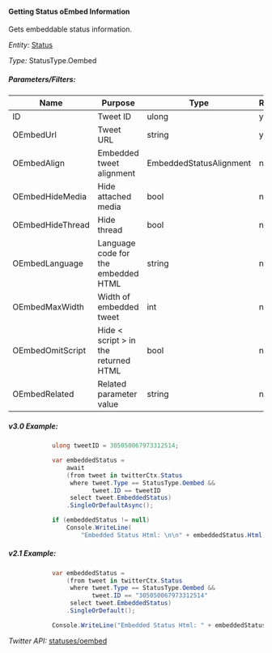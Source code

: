 #### Getting Status oEmbed Information

Gets embeddable status information.

*Entity:* [Status](../LINQ-to-Twitter-Entities/Status-Entity.md)

*Type:* StatusType.Oembed

##### Parameters/Filters:

| Name | Purpose | Type | Required |
|------|---------|------|----------|
| ID | Tweet ID | ulong | yes |
| OEmbedUrl | Tweet URL | string | yes |
| OEmbedAlign | Embedded tweet alignment | EmbeddedStatusAlignment | no |
| OEmbedHideMedia | Hide attached media | bool | no |
| OEmbedHideThread | Hide thread | bool | no |
| OEmbedLanguage | Language code for the embedded HTML | string | no |
| OEmbedMaxWidth | Width of embedded tweet | int | no |
| OEmbedOmitScript | Hide < script > in the returned HTML | bool | no |
| OEmbedRelated | Related parameter value | string | no |

##### v3.0 Example:

```c#
            ulong tweetID = 305050067973312514;

            var embeddedStatus =
                await
                (from tweet in twitterCtx.Status
                 where tweet.Type == StatusType.Oembed &&
                       tweet.ID == tweetID
                 select tweet.EmbeddedStatus)
                .SingleOrDefaultAsync();

            if (embeddedStatus != null)
                Console.WriteLine(
                    "Embedded Status Html: \n\n" + embeddedStatus.Html);
```

##### v2.1 Example:

```c#
            var embeddedStatus =
                (from tweet in twitterCtx.Status
                 where tweet.Type == StatusType.Oembed &&
                       tweet.ID == "305050067973312514"
                 select tweet.EmbeddedStatus)
                .SingleOrDefault();

            Console.WriteLine("Embedded Status Html: " + embeddedStatus.Html);
```

*Twitter API:* [statuses/oembed](https://developer.twitter.com/en/docs/tweets/post-and-engage/api-reference/get-statuses-oembed)